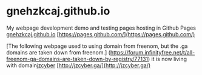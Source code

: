 # gnehzkcaj.github.io
My webpage development demo and testing pages hosting in Github Pages
[gnehzkcaj.github.io](gnehzkcaj.github.io)
[https://pages.github.com/](https://pages.github.com/)

[The following webpage used to using domain from freenom, but the .ga domains are taken down from freenom.] (https://forum.infinityfree.net/t/all-freenom-ga-domains-are-taken-down-by-registry/77131)
it is now living with domain[jzcyber](3.26.73.16)
[http://jzcyber.ga/](http://jzcyber.ga/)
